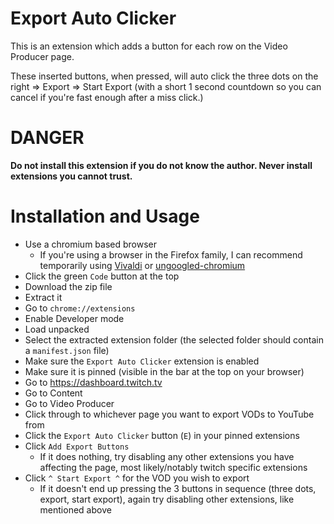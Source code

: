 
# Export Auto Clicker

This is an extension which adds a button for each row on the Video Producer page.

These inserted buttons, when pressed, will auto click the three dots on the right => Export => Start Export (with a short 1 second countdown so you can cancel if you're fast enough after a miss click.)

# DANGER

**Do not install this extension if you do not know the author. Never install extensions you cannot trust.**

# Installation and Usage

- Use a chromium based browser
  - If you're using a browser in the Firefox family, I can recommend temporarily using [Vivaldi](https://vivaldi.com) or [ungoogled-chromium](https://github.com/ungoogled-software/ungoogled-chromium)
- Click the green `Code` button at the top
- Download the zip file
- Extract it
- Go to `chrome://extensions`
- Enable Developer mode
- Load unpacked
- Select the extracted extension folder (the selected folder should contain a `manifest.json` file)
- Make sure the `Export Auto Clicker` extension is enabled
- Make sure it is pinned (visible in the bar at the top on your browser)
- Go to https://dashboard.twitch.tv
- Go to Content
- Go to Video Producer
- Click through to whichever page you want to export VODs to YouTube from
- Click the `Export Auto Clicker` button (`E`) in your pinned extensions
- Click `Add Export Buttons`
  - If it does nothing, try disabling any other extensions you have affecting the page, most likely/notably twitch specific extensions
- Click `^ Start Export ^` for the VOD you wish to export
  - If it doesn't end up pressing the 3 buttons in sequence (three dots, export, start export), again try disabling other extensions, like mentioned above
